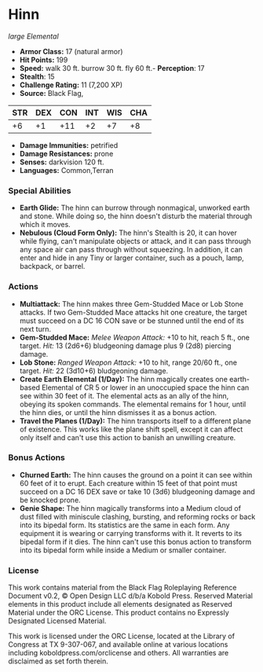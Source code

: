 # Hinn

*large* *Elemental*

- **Armor Class:** 17 (natural armor)
- **Hit Points:** 199 
- **Speed:** walk 30 ft. burrow 30 ft. fly 60 ft.- **Perception**: 17
- **Stealth**: 15
- **Challenge Rating:** 11 (7,200 XP)
- **Source:** Black Flag,

| STR | DEX | CON | INT | WIS | CHA |
| --- | --- | --- | --- | --- | --- |
| +6 | +1 | +11 | +2 | +7 | +8 |

- **Damage Immunities:** petrified
- **Damage Resistances:** prone
- **Senses:** darkvision 120 ft.
- **Languages:** Common,Terran

### Special Abilities

- **Earth Glide:** The hinn can burrow through nonmagical, unworked earth and stone. While doing so, the hinn doesn't disturb the material through which it moves.
- **Nebulous (Cloud Form Only):** The hinn's Stealth is 20, it can hover while flying, can't manipulate objects or attack, and it can pass through any space air can pass through without squeezing. In addition, it can enter and hide in any Tiny or larger container, such as a pouch, lamp, backpack, or barrel.

### Actions

- **Multiattack:** The hinn makes three Gem-Studded Mace or Lob Stone attacks. If two Gem-Studded Mace attacks hit one creature, the target must succeed on a DC 16 CON save or be stunned until the end of its next turn.
- **Gem-Studded Mace:** _Melee Weapon Attack:_ +10 to hit, reach 5 ft., one target. _Hit:_ 13 (2d6+6) bludgeoning damage plus 9 (2d8) piercing damage.
- **Lob Stone:** _Ranged Weapon Attack:_ +10 to hit, range 20/60 ft., one target. _Hit:_ 22 (3d10+6) bludgeoning damage.
- **Create Earth Elemental (1/Day):** The hinn magically creates one earth-based Elemental of CR 5 or lower in an unoccupied space the hinn can see within 30 feet of it. The elemental acts as an ally of the hinn, obeying its spoken commands. The elemental remains for 1 hour, until the hinn dies, or until the hinn dismisses it as a bonus action.
- **Travel the Planes (1/Day):** The hinn transports itself to a different plane of existence. This works like the plane shift spell, except it can affect only itself and can't use this action to banish an unwilling creature.

### Bonus Actions

- **Churned Earth:** The hinn causes the ground on a point it can see within 60 feet of it to erupt. Each creature within 15 feet of that point must succeed on a DC 16 DEX save or take 10 (3d6) bludgeoning damage and be knocked prone.
- **Genie Shape:** The hinn magically transforms into a Medium cloud of dust filled with miniscule clashing, bursting, and reforming rocks or back into its bipedal form. Its statistics are the same in each form. Any equipment it is wearing or carrying transforms with it. It reverts to its bipedal form if it dies. The hinn can't use this bonus action to transform into its bipedal form while inside a Medium or smaller container.


### License

This work contains material from the Black Flag Roleplaying Reference Document v0.2, © Open Design LLC d/b/a Kobold Press. Reserved Material elements in this product include all elements designated as Reserved Material under the ORC License. This product contains no Expressly Designated Licensed Material.

This work is licensed under the ORC License, located at the Library of Congress at TX 9-307-067, and available online at various locations including koboldpress.com/orclicense and others. All warranties are disclaimed as set forth therein.
